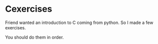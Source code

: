 # Cexercises

Friend wanted an introduction to C coming from python. So I made a few exercises.

You should do them in order. 
